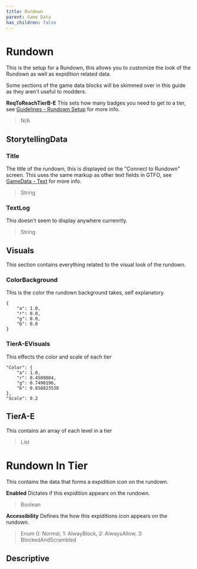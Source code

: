 ```yaml
---
title: Rundown
parent: Game Data
has_children: false
---
```


# Rundown
This is the setup for a Rundown, this allows you to customize the look of the Rundown as well as expidition related data.

Some sections of the game data blocks will be skimmed over in this guide as they aren't useful to modders.

**ReqToReachTierB-E** 
This sets how many badges you need to get to a tier, see [Guidelines - Rundown Setup]() for more info.
> N/A

## StorytellingData

### Title
The title of the rundown, this is displayed on the "Connect to Rundown" screen.
This uses the same markup as other text fields in GTFO, see [GameData - Text]() for more info.
> String

### TextLog
This doesn't seem to display anywhere currenrtly.
> String

## Visuals
This section contains everything related to the visual look of the rundown.

### ColorBackground
This is the color the rundown background takes, self explanatory.

```
{
    "a": 1.0,
    "r": 0.0,
    "g": 0.0,
    "b": 0.0
}
```

### TierA-EVisuals
This effects the color and scale of each tier

```
"Color": {
    "a": 1.0,
    "r": 0.4509804,
    "g": 0.7490196,
    "b": 0.858823538
},
"Scale": 0.2
```

## TierA-E
This contains an array of each level in a tier
> List

# Rundown In Tier
This contains the data that forms a expidition icon on the rundown.

**Enabled**
Dictates if this expidition appears on the rundown.
> Boolean

**Accessibility**
Defines the how this expiditions icon appears on the rundown.
> Enum 0: Normal, 1: AlwayBlock, 2: AlwaysAllow, 3: BlockedAndScrambled

## Descriptive


